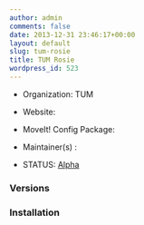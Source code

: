 ```yaml
---
author: admin
comments: false
date: 2013-12-31 23:46:17+00:00
layout: default
slug: tum-rosie
title: TUM Rosie
wordpress_id: 523
---
```



	
  * Organization: TUM

	
  * Website:

	
  * MoveIt! Config Package: 

	
  * Maintainer(s) :

	
  * STATUS: [Alpha](/about/moveit-status#legend)




### Versions








### Installation






